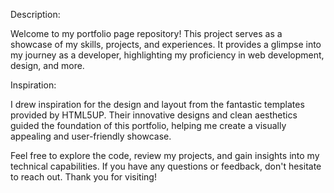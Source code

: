 Description:

Welcome to my portfolio page repository! This project serves as a showcase of my skills, projects, and experiences. It provides a glimpse into my journey as a developer, highlighting my proficiency in web development, design, and more.

Inspiration:

I drew inspiration for the design and layout from the fantastic templates provided by HTML5UP. Their innovative designs and clean aesthetics guided the foundation of this portfolio, helping me create a visually appealing and user-friendly showcase.

Feel free to explore the code, review my projects, and gain insights into my technical capabilities. If you have any questions or feedback, don't hesitate to reach out. Thank you for visiting!
